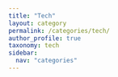 ```yaml
---
title: "Tech"
layout: category
permalink: /categories/tech/
author_profile: true
taxonomy: tech
sidebar:
  nav: "categories"
---
```

